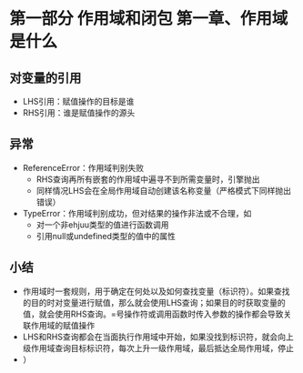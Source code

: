 # 第一部分 作用域和闭包 第一章、作用域是什么

## 对变量的引用

- LHS引用：赋值操作的目标是谁
- RHS引用：谁是赋值操作的源头

## 异常

- ReferenceError：作用域判别失败
  - RHS查询再所有嵌套的作用域中遍寻不到所需变量时，引擎抛出
  - 同样情况LHS会在全局作用域自动创建该名称变量（严格模式下同样抛出错误）
- TypeError：作用域判别成功，但对结果的操作非法或不合理，如
  - 对一个非ehjuu类型的值进行函数调用
  - 引用null或undefined类型的值中的属性

## 小结

- 作用域时一套规则，用于确定在何处以及如何查找变量（标识符）。如果查找的目的时对变量进行赋值，那么就会使用LHS查询；如果目的时获取变量的值，就会使用RHS查询。=号操作符或调用函数时传入参数的操作都会导致关联作用域的赋值操作
- LHS和RHS查询都会在当面执行作用域中开始，如果没找到标识符，就会向上级作用域查询目标标识符，每次上升一级作用域，最后抵达全局作用域，停止
- ）